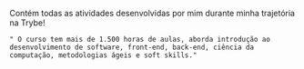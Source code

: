 Contém todas as atividades desenvolvidas por mim durante minha trajetória na Trybe!

	" O curso tem mais de 1.500 horas de aulas, aborda introdução ao desenvolvimento de software, front-end, back-end, ciência da computação, metodologias ágeis e soft skills."

